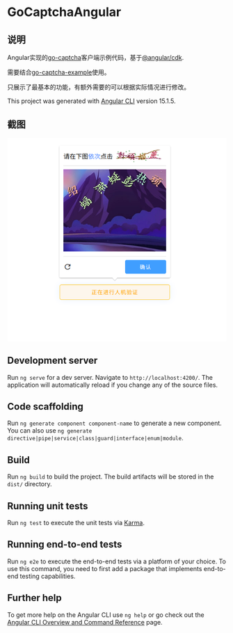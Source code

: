 # GoCaptchaAngular

## 说明

Angular实现的[go-captcha](https://github.com/wenlng/go-captcha)客户端示例代码，基于[@angular/cdk](https://material.angular.io/cdk).

需要结合[go-captcha-example](https://github.com/wenlng/go-captcha-example)使用。

只展示了最基本的功能，有额外需要的可以根据实际情况进行修改。

This project was generated with [Angular CLI](https://github.com/angular/angular-cli) version 15.1.5.

## 截图

![截图](https://raw.githubusercontent.com/wikylyu/go-captcha-angular/master/screenshot/Screenshot.png)

## Development server

Run `ng serve` for a dev server. Navigate to `http://localhost:4200/`. The application will automatically reload if you change any of the source files.

## Code scaffolding

Run `ng generate component component-name` to generate a new component. You can also use `ng generate directive|pipe|service|class|guard|interface|enum|module`.

## Build

Run `ng build` to build the project. The build artifacts will be stored in the `dist/` directory.

## Running unit tests

Run `ng test` to execute the unit tests via [Karma](https://karma-runner.github.io).

## Running end-to-end tests

Run `ng e2e` to execute the end-to-end tests via a platform of your choice. To use this command, you need to first add a package that implements end-to-end testing capabilities.

## Further help

To get more help on the Angular CLI use `ng help` or go check out the [Angular CLI Overview and Command Reference](https://angular.io/cli) page.
